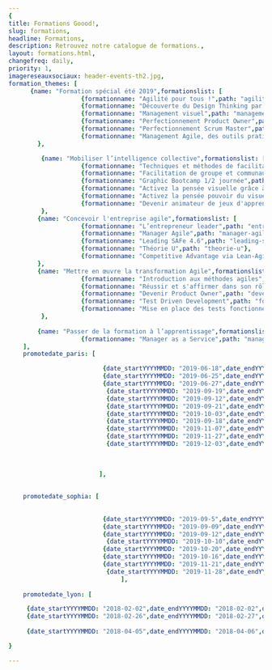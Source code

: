 ```yaml
---
{
title: Formations Goood!,
slug: formations,
headline: Formations,
description: Retrouvez notre catalogue de formations.,
layout: formations.html,
changefreq: daily,
priority: 1,
imagereseauxsociaux: header-events-th2.jpg,
formation_themes: [
      {name: "Formation spécial été 2019",formationslist: [
                    {formationname: "Agilité pour tous !",path: "agilite-pour-tous"},
                    {formationname: "Découverte du Design Thinking par la pratique ",path: "decouverte-du-design-thinking-par-la-pratique"},
                    {formationname: "Management visuel",path: "management-visuel"},
                    {formationname: "Perfectionnement Product Owner",path: "perfectionnement-product-owner"},
                    {formationname: "Perfectionnement Scrum Master",path: "perfectionnement-scrum-master"},
                    {formationname: "Management Agile, des outils pratiques",path: "management-agile-des-outils-pratiques"}]
        },

         {name: "Mobiliser l’intelligence collective",formationslist: [
                    {formationname: "Techniques et méthodes de facilitation de groupe - ToP",path: "techniques-et-methodes-de-facilitation-de-groupe"},
                    {formationname: "Facilitation de groupe et communautés de pratiques",path: "facilitation-de-groupe-et-communautes-de-pratiques"},
                    {formationname: "Graphic Bootcamp 1/2 journée",path: "graphic-bootcamp"},
                    {formationname: "Activez la pensée visuelle grâce à la facilitation graphique - niveau 1",path: "pensee-visuelle-niveau1"},
                    {formationname: "Activez la pensée pouvoir du visuel grâce à la facilitation graphique - niveau 2",path: "facilitation-graphique-avancee-2jours"},
                    {formationname: "Devenir animateur de jeux d'apprentissage",path: "devenir-animateur-jeux-apprentissage"}]
         },
        {name: "Concevoir l'entreprise agile",formationslist: [
                    {formationname: "L’entrepreneur leader",path: "entrepreneur-leader"},
                    {formationname: "Manager Agile",path: "manager-agile"},
                    {formationname: "Leading SAFe 4.6",path: "leading-safe-4-6"},
                    {formationname: "Théorie U",path: "theorie-u"},
                    {formationname: "Competitive Advantage via Lean-Agile Procurement (LAP1)",path: "lean-agile-procurement-1"}]
        },
        {name: "Mettre en œuvre la transformation Agile",formationslist: [
                    {formationname: "Introduction aux méthodes agiles",path: "introduction-methodes-agiles"},
                    {formationname: "Réussir et s'affirmer dans son rôle de Scrum Master",path: "scrum-master"},
                    {formationname: "Devenir Product Owner",path: "devenir-product-owner"},
                    {formationname: "Test Driven Development",path: "formation-tdd"},
                    {formationname: "Mise en place des tests fonctionnels avec TFS et Microsoft Test Manager",path: "tests-fonctionnels"}]
         },          
       
        {name: "Passer de la formation à l’apprentissage",formationslist: [
                    {formationname: "Manager as a Service",path: "manager-as-a-service"}]}
    ],
    promotedate_paris: [

                          {date_startYYYYMMDD: "2019-06-18",date_endYYYYMMDD: "2019-06-18",date_start: "18/06/2019",formationname: "Activez la pensée visuelle grâce à la facilitation graphique", path: "pensee-visuelle-niveau1"},
                          {date_startYYYYMMDD: "2019-06-25",date_endYYYYMMDD: "2019-06-25",date_start: "25/06/2019",formationname: "Activez la pensée visuelle grâce à la facilitation graphique", path: "pensee-visuelle-niveau1"},
                          {date_startYYYYMMDD: "2019-06-27",date_endYYYYMMDD: "2019-06-28",date_start: "27/06/2019",formationname: "Activez la pensée visuelle grâce à la facilitation graphique - niveau 2", path: "facilitation-graphique-avancee-2jours"},
                           {date_startYYYYMMDD: "2019-09-19",date_endYYYYMMDD: "2019-10-08",date_start: "19/09/2019",formationname: "Facilitation de groupe et communautés de pratiques ", path: "facilitation-de-groupe-et-communautes-de-pratiques"},
                           {date_startYYYYMMDD: "2019-09-12",date_endYYYYMMDD: "2019-09-13",date_start: "12/09/2019",formationname: "Devenir Product Owner", path: "devenir-product-owner"},
                           {date_startYYYYMMDD: "2019-09-21",date_endYYYYMMDD: "2019-11-8",date_start: "21/09/2019",formationname: "Facilitation de groupe et communautés de pratiques ", path: "facilitation-de-groupe-et-communautes-de-pratiques"},
                           {date_startYYYYMMDD: "2019-10-03",date_endYYYYMMDD: "2019-10-03",date_start: "03/10/2019",formationname: "Activez la pensée visuelle grâce à la facilitation graphique", path: "pensee-visuelle-niveau1"},
                           {date_startYYYYMMDD: "2019-09-18",date_endYYYYMMDD: "2019-09-19",date_start: "18/09/2019",formationname: "Devenir Product Owner", path: "devenir-product-owner"},
                           {date_startYYYYMMDD: "2019-11-07",date_endYYYYMMDD: "2019-11-07",date_start: "07/11/2019",formationname: "Activez la pensée visuelle grâce à la facilitation graphique", path: "pensee-visuelle-niveau1"},
                           {date_startYYYYMMDD: "2019-11-27",date_endYYYYMMDD: "2019-11-29",date_start: "27/11/2019",formationname: "Techniques et méthodes de facilitation de groupe", path: "techniques-et-methodes-de-facilitation-de-groupe/"},
                           {date_startYYYYMMDD: "2019-12-03",date_endYYYYMMDD: "2019-12-03",date_start: "03/12/2019",formationname: "Activez la pensée visuelle grâce à la facilitation graphique", path: "pensee-visuelle-niveau1"},
                           
                         
      
                         ],
                          
    
    promotedate_sophia: [
    
                             
                          {date_startYYYYMMDD: "2019-09-5",date_endYYYYMMDD: "2019-09-05",date_start: "05/09/2019",formationname: "Activez la pensée visuelle grâce à la facilitation graphique", path: "pensee-visuelle-niveau1"},
                          {date_startYYYYMMDD: "2019-09-09",date_endYYYYMMDD: "2019-09-10",date_start: "09/09/2019",formationname: "Competitive Advantage via Lean-Agile Procurement (LAP1) ", path: "lean-agile-procurement-1"},
                          {date_startYYYYMMDD: "2019-09-12",date_endYYYYMMDD: "2019-09-13",date_start: "12/09/2019",formationname: "Activez la pensée visuelle grâce à la facilitation graphique - niveau 2", path: "facilitation-graphique-avancee-2jours"},                    
                           {date_startYYYYMMDD: "2019-10-10",date_endYYYYMMDD: "2019-10-11",date_start: "10/10/2019",formationname: "Devenir Product Owner", path: "devenir-product-owner"},
                          {date_startYYYYMMDD: "2019-10-20",date_endYYYYMMDD: "2019-10-21",date_start: "20/10/2019",formationname: "Réussir et s'affirmer dans son rôle de Scrum Master", path: "scrum-master"},
                          {date_startYYYYMMDD: "2019-10-16",date_endYYYYMMDD: "2019-10-18",date_start: "16/10/2019",formationname: "Techniques et méthodes de facilitation de groupe", path: "techniques-et-methodes-de-facilitation-de-groupe/"},
                          {date_startYYYYMMDD: "2019-11-21",date_endYYYYMMDD: "2019-11-22",date_start: "21/11/2019",formationname: "Réussir et s'affirmer dans son rôle de Scrum Master", path: "scrum-master"},
                           {date_startYYYYMMDD: "2019-11-28",date_endYYYYMMDD: "2019-11-29",date_start: "28/11/2019",formationname: "Devenir Product Owner", path: "devenir-product-owner"},
                               ],
    
    promotedate_lyon: [

     {date_startYYYYMMDD: "2018-02-02",date_endYYYYMMDD: "2018-02-02",date_start: "02/02/2018",formationname: "introduction aux methodes agiles", path: "introduction-methodes-agiles"},
     {date_startYYYYMMDD: "2018-02-26",date_endYYYYMMDD: "2018-02-27",date_start: "26/02/2018",formationname: "Devenir Product Owner", path: "devenir-product-owner"},
     
     {date_startYYYYMMDD: "2018-04-05",date_endYYYYMMDD: "2018-04-06",date_start: "06/04/2018",formationname: "Devenir animateur de jeux d'apprentissage", path: "devenir-animateur-jeux-apprentissage"}]

}

---
```


